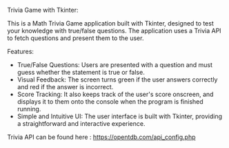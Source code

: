 Trivia Game with Tkinter:

This is a Math Trivia Game application built with Tkinter, designed to test your knowledge with true/false questions. The application uses a Trivia API to fetch questions and present them to the user.

Features:
- True/False Questions: Users are presented with a question and must guess whether the statement is true or false.
- Visual Feedback: The screen turns green if the user answers correctly and red if the answer is incorrect.
- Score Tracking: It also keeps track of the user's score onscreen, and displays it to them onto the console when the program is finished running.
- Simple and Intuitive UI: The user interface is built with Tkinter, providing a straightforward and interactive experience.

Trivia API can be found here : https://opentdb.com/api_config.php
